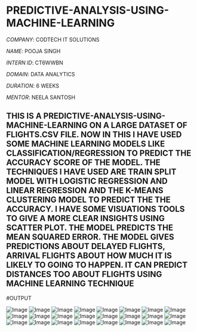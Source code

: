 # PREDICTIVE-ANALYSIS-USING-MACHINE-LEARNING

*COMPANY*: CODTECH IT SOLUTIONS

*NAME*: POOJA SINGH

*INTERN ID*: CT6WWBN

*DOMAIN*: DATA ANALYTICS

*DURATION*: 6 WEEKS

*MENTOR*: NEELA SANTOSH

## THIS IS A PREDICTIVE-ANALYSIS-USING-MACHINE-LEARNING ON A LARGE DATASET OF FLIGHTS.CSV FILE. NOW IN THIS I HAVE USED SOME MACHINE LEARNING MODELS LIKE CLASSIFICATION/REGRESSION TO PREDICT THE ACCURACY SCORE OF THE MODEL. THE TECHNIQUES I HAVE USED ARE TRAIN SPLIT MODEL WITH LOGISTIC REGRESSION AND LINEAR REGRESSION AND THE K-MEANS CLUSTERING MODEL TO PREDICT THE THE ACCURACY. I HAVE SOME VISUATIONS TOOLS TO GIVE A MORE CLEAR INSIGHTS USING SCATTER PLOT. THE MODEL PREDICTS THE MEAN SQUARED ERROR. THE MODEL GIVES PREDICTIONS ABOUT DELAYED FLIGHTS, ARRIVAL FLIGHTS ABOUT HOW MUCH IT IS LIKELY TO GOING TO HAPPEN. IT CAN PREDICT DISTANCES TOO ABOUT FLIGHTS USING MACHINE LEARNING TECHNIQUE ##

#OUTPUT

![Image](https://github.com/user-attachments/assets/455df0e9-60f3-47f7-a34b-278fda328942)
![Image](https://github.com/user-attachments/assets/7f0cfc89-46e7-49bf-becc-a58999a7c09e)
![Image](https://github.com/user-attachments/assets/7c516326-346d-40fb-9631-0313e1f0246c)
![Image](https://github.com/user-attachments/assets/5ff154f1-12c6-4a3c-8e6b-49436f46382b)
![Image](https://github.com/user-attachments/assets/6a7d695a-9c1c-498a-a5e9-760442f27257)
![Image](https://github.com/user-attachments/assets/f7349932-5685-4a45-b90a-cfd99facad1d)
![Image](https://github.com/user-attachments/assets/451eeba2-61b3-4c3c-9480-f87392115da3)
![Image](https://github.com/user-attachments/assets/498fef4c-d7d0-4fcf-853d-ed2a7b49236b)
![Image](https://github.com/user-attachments/assets/022ecc0d-fe32-480e-8625-d81db3fc676c)
![Image](https://github.com/user-attachments/assets/bd4cf8f4-8a65-4c21-9e00-0105770d5aa7)
![Image](https://github.com/user-attachments/assets/60e0aaf1-b52b-4063-ab86-56e619ad7d7e)
![Image](https://github.com/user-attachments/assets/d5360130-e4da-488f-9946-c61e4b62db16)
![Image](https://github.com/user-attachments/assets/99af259b-b54a-4a74-87ad-aea499c063e8)
![Image](https://github.com/user-attachments/assets/10360a1d-7370-4645-8f69-bbc16aeec356)
![Image](https://github.com/user-attachments/assets/eff8187a-8e91-4685-981c-8fbcd8730424)
![Image](https://github.com/user-attachments/assets/903f33fb-3916-42e4-8baf-2c79eb511421)
![Image](https://github.com/user-attachments/assets/1374c1b1-3a58-4b9b-ab4a-ad0080490fde)
![Image](https://github.com/user-attachments/assets/0f9d847a-170e-4b64-9144-d806aa7f49aa)
![Image](https://github.com/user-attachments/assets/419a3914-e9cc-41a9-a0a8-05d39304831b)
![Image](https://github.com/user-attachments/assets/dfb139ef-f0e4-4683-84c0-7d003e2e0999)
![Image](https://github.com/user-attachments/assets/ced07f94-865a-4647-816b-6f0e246812e6)
![Image](https://github.com/user-attachments/assets/7e40c482-35f5-47f4-af54-f5649d0dede1)
![Image](https://github.com/user-attachments/assets/298db593-0aaa-4e3c-a517-c837ff892d93)
![Image](https://github.com/user-attachments/assets/7d7eefed-5a71-4f28-a593-7dc24188d28b)

